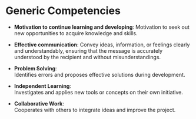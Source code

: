 # Generic Competencies

- **Motivation to continue learning and developing**:
Motivation to seek out new opportunities to acquire knowledge and skills.

- **Effective communication**:
Convey ideas, information, or feelings clearly and understandably, ensuring that the message is accurately understood by the recipient and without misunderstandings.

- **Problem Solving**:  
Identifies errors and proposes effective solutions during development.

- **Independent Learning**:   
Investigates and applies new tools or concepts on their own initiative.

- **Collaborative Work**:   
Cooperates with others to integrate ideas and improve the project.


